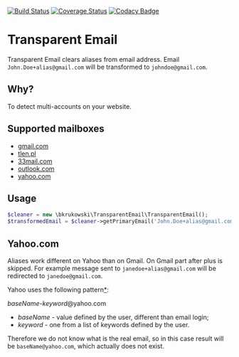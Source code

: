 [![Build Status](https://travis-ci.org/bkrukowski/transparent-email.svg?branch=master)](https://travis-ci.org/bkrukowski/transparent-email)
[![Coverage Status](https://coveralls.io/repos/github/bkrukowski/transparent-email/badge.svg?branch=master)](https://coveralls.io/github/bkrukowski/transparent-email?branch=master)
[![Codacy Badge](https://api.codacy.com/project/badge/Grade/7f5196c71a7349a4b04228bbafb72c13)](https://www.codacy.com/app/bartlomiej-krukowski/transparent-email?utm_source=github.com&amp;utm_medium=referral&amp;utm_content=bkrukowski/transparent-email&amp;utm_campaign=Badge_Grade)

# Transparent Email

Transparent Email clears aliases from email address. Email `John.Doe+alias@gmail.com` will be transformed to `johndoe@gmail.com`.

## Why?

To detect multi-accounts on your website.

## Supported mailboxes

* [gmail.com](https://gmail.com)
* [tlen.pl](http://tlen.pl)
* [33mail.com](https://www.33mail.com)
* [outlook.com](http://outlook.com)
* [yahoo.com](http://mail.yahoo.com)

## Usage

```php
$cleaner = new \bkrukowski\TransparentEmail\TransparentEmail();
$transformedEmail = $cleaner->getPrimaryEmail('John.Doe+alias@gmail.com');
```

## Yahoo.com

Aliases work different on Yahoo than on Gmail. On Gmail part after plus is skipped.
For example message sent to `janedoe+alias@gmail.com` will be redirected to `janedoe@gmail.com`.

Yahoo uses the following pattern[*](https://help.yahoo.com/kb/SLN16026.html):

*baseName*-*keyword*@yahoo.com

* *baseName* - value defined by the user, different than email login;
* *keyword* - one from a list of keywords defined by the user.

Therefore we do not know what is the real email, so in this case result will be `baseName@yahoo.com`,
which actually does not exist.